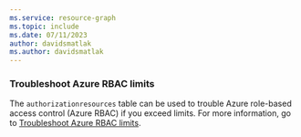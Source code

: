 ```yaml
---
ms.service: resource-graph
ms.topic: include
ms.date: 07/11/2023
author: davidsmatlak
ms.author: davidsmatlak
---
```


### Troubleshoot Azure RBAC limits

The `authorizationresources` table can be used to trouble Azure role-based access control (Azure RBAC) if you exceed limits. For more information, go to [Troubleshoot Azure RBAC limits](../../../../role-based-access-control/troubleshoot-limits.md).
